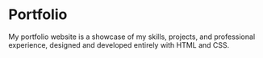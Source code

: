 # Portfolio
My portfolio website is a showcase of my skills, projects, and professional experience, designed and developed entirely with HTML and CSS.
